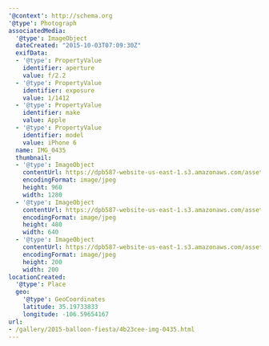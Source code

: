 ```yaml
---
'@context': http://schema.org
'@type': Photograph
associatedMedia:
  '@type': ImageObject
  dateCreated: "2015-10-03T07:09:30Z"
  exifData:
  - '@type': PropertyValue
    identifier: aperture
    value: f/2.2
  - '@type': PropertyValue
    identifier: exposure
    value: 1/1412
  - '@type': PropertyValue
    identifier: make
    value: Apple
  - '@type': PropertyValue
    identifier: model
    value: iPhone 6
  name: IMG_0435
  thumbnail:
  - '@type': ImageObject
    contentUrl: https://dpb587-website-us-east-1.s3.amazonaws.com/asset/gallery/2015-balloon-fiesta/4b23cee-img-0435~1280.jpg
    encodingFormat: image/jpeg
    height: 960
    width: 1280
  - '@type': ImageObject
    contentUrl: https://dpb587-website-us-east-1.s3.amazonaws.com/asset/gallery/2015-balloon-fiesta/4b23cee-img-0435~640w.jpg
    encodingFormat: image/jpeg
    height: 480
    width: 640
  - '@type': ImageObject
    contentUrl: https://dpb587-website-us-east-1.s3.amazonaws.com/asset/gallery/2015-balloon-fiesta/4b23cee-img-0435~200x200.jpg
    encodingFormat: image/jpeg
    height: 200
    width: 200
locationCreated:
  '@type': Place
  geo:
    '@type': GeoCoordinates
    latitude: 35.19733833
    longitude: -106.59654167
url:
- /gallery/2015-balloon-fiesta/4b23cee-img-0435.html
---
```

